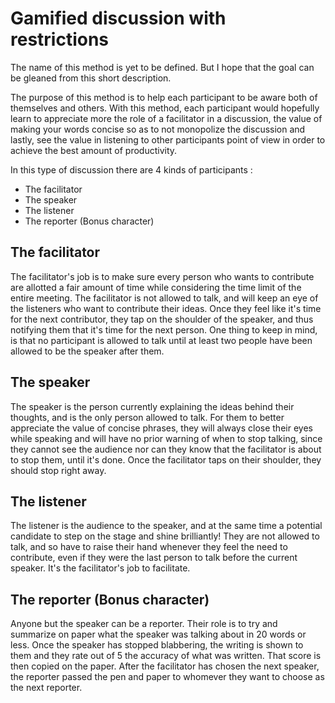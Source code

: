 # Gamified discussion with restrictions

The name of this method is yet to be defined. But I hope that the goal can be gleaned from this short description.

The purpose of this method is to help each participant to be aware both of themselves and others. With this method, each participant would hopefully learn to appreciate more the role of a facilitator in a discussion, the value of making your words concise so as to not monopolize the discussion and lastly, see the value in listening to other participants point of view in order to achieve the best amount of productivity.

In this type of discussion there are 4 kinds of participants :

- The facilitator
- The speaker
- The listener
- The reporter (Bonus character)

## The facilitator

The facilitator's job is to make sure every person who wants to contribute are allotted a fair amount of time while considering the time limit of the entire meeting. The facilitator is not allowed to talk, and will keep an eye of the listeners who want to contribute their ideas. Once they feel like it's time for the next contributor, they tap on the shoulder of the speaker, and thus notifying them that it's time for the next person. One thing to keep in mind, is that no participant is allowed to talk until at least two people have been allowed to be the speaker after them.

## The speaker

The speaker is the person currently explaining the ideas behind their thoughts, and is the only person allowed to talk. For them to better appreciate the value of concise phrases, they will always close their eyes while speaking and will have no prior warning of when to stop talking, since they cannot see the audience nor can they know that the facilitator is about to stop them, until it's done. Once the facilitator taps on their shoulder, they should stop right away.

## The listener

The listener is the audience to the speaker, and at the same time a potential candidate to step on the stage and shine brilliantly! They are not allowed to talk, and so have to raise their hand whenever they feel the need to contribute, even if they were the last person to talk before the current speaker. It's the facilitator's job to facilitate.

## The reporter (Bonus character)

Anyone but the speaker can be a reporter. Their role is to try and summarize on paper what the speaker was talking about in 20 words or less. Once the speaker has stopped blabbering, the writing is shown to them and they rate out of 5 the accuracy of what was written. That score is then copied on the paper. After the facilitator has chosen the next speaker, the reporter passed the pen and paper to whomever they want to choose as the next reporter.
